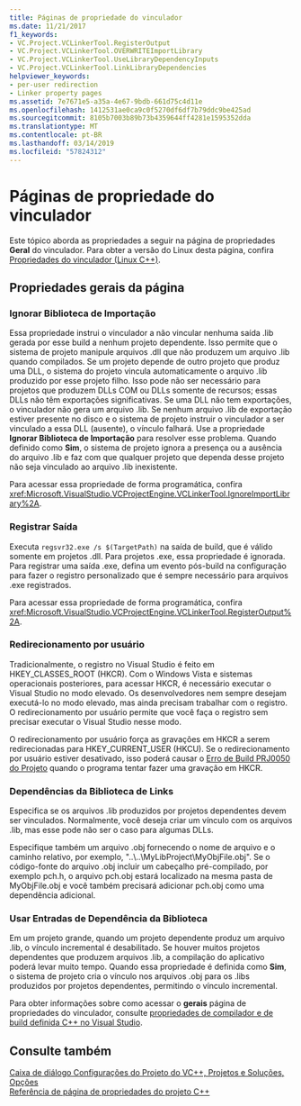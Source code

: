 ```yaml
---
title: Páginas de propriedade do vinculador
ms.date: 11/21/2017
f1_keywords:
- VC.Project.VCLinkerTool.RegisterOutput
- VC.Project.VCLinkerTool.OVERWRITEImportLibrary
- VC.Project.VCLinkerTool.UseLibraryDependencyInputs
- VC.Project.VCLinkerTool.LinkLibraryDependencies
helpviewer_keywords:
- per-user redirection
- Linker property pages
ms.assetid: 7e7671e5-a35a-4e67-9bdb-661d75c4d11e
ms.openlocfilehash: 1412531ae0ca9c0f5270df6df7b79ddc9be425ad
ms.sourcegitcommit: 8105b7003b89b73b4359644ff4281e1595352dda
ms.translationtype: MT
ms.contentlocale: pt-BR
ms.lasthandoff: 03/14/2019
ms.locfileid: "57824312"
---
```

# <a name="linker-property-pages"></a>Páginas de propriedade do vinculador

Este tópico aborda as propriedades a seguir na página de propriedades **Geral** do vinculador. Para obter a versão do Linux desta página, confira [Propriedades do vinculador (Linux C++)](../../linux/prop-pages/linker-linux.md).

## <a name="general-page-properties"></a>Propriedades gerais da página

### <a name="ignore-import-library"></a>Ignorar Biblioteca de Importação

Essa propriedade instrui o vinculador a não vincular nenhuma saída .lib gerada por esse build a nenhum projeto dependente. Isso permite que o sistema de projeto manipule arquivos .dll que não produzem um arquivo .lib quando compilados. Se um projeto depende de outro projeto que produz uma DLL, o sistema do projeto vincula automaticamente o arquivo .lib produzido por esse projeto filho. Isso pode não ser necessário para projetos que produzem DLLs COM ou DLLs somente de recursos; essas DLLs não têm exportações significativas. Se uma DLL não tem exportações, o vinculador não gera um arquivo .lib. Se nenhum arquivo .lib de exportação estiver presente no disco e o sistema de projeto instruir o vinculador a ser vinculado a essa DLL (ausente), o vínculo falhará. Use a propriedade **Ignorar Biblioteca de Importação** para resolver esse problema. Quando definido como **Sim**, o sistema de projeto ignora a presença ou a ausência do arquivo .lib e faz com que qualquer projeto que dependa desse projeto não seja vinculado ao arquivo .lib inexistente.

Para acessar essa propriedade de forma programática, confira <xref:Microsoft.VisualStudio.VCProjectEngine.VCLinkerTool.IgnoreImportLibrary%2A>.

### <a name="register-output"></a>Registrar Saída

Executa `regsvr32.exe /s $(TargetPath)` na saída de build, que é válido somente em projetos .dll. Para projetos .exe, essa propriedade é ignorada. Para registrar uma saída .exe, defina um evento pós-build na configuração para fazer o registro personalizado que é sempre necessário para arquivos .exe registrados.

Para acessar essa propriedade de forma programática, confira <xref:Microsoft.VisualStudio.VCProjectEngine.VCLinkerTool.RegisterOutput%2A>.

### <a name="per-user-redirection"></a>Redirecionamento por usuário

Tradicionalmente, o registro no Visual Studio é feito em HKEY_CLASSES_ROOT (HKCR). Com o Windows Vista e sistemas operacionais posteriores, para acessar HKCR, é necessário executar o Visual Studio no modo elevado. Os desenvolvedores nem sempre desejam executá-lo no modo elevado, mas ainda precisam trabalhar com o registro. O redirecionamento por usuário permite que você faça o registro sem precisar executar o Visual Studio nesse modo.

O redirecionamento por usuário força as gravações em HKCR a serem redirecionadas para HKEY\_CURRENT\_USER (HKCU). Se o redirecionamento por usuário estiver desativado, isso poderá causar o [Erro de Build PRJ0050 do Projeto](../../error-messages/tool-errors/project-build-error-prj0050.md) quando o programa tentar fazer uma gravação em HKCR.

### <a name="link-library-dependencies"></a>Dependências da Biblioteca de Links

Especifica se os arquivos .lib produzidos por projetos dependentes devem ser vinculados. Normalmente, você deseja criar um vínculo com os arquivos .lib, mas esse pode não ser o caso para algumas DLLs.

Especifique também um arquivo .obj fornecendo o nome de arquivo e o caminho relativo, por exemplo, "..\\..\MyLibProject\MyObjFile.obj". Se o código-fonte do arquivo .obj incluir um cabeçalho pré-compilado, por exemplo pch.h, o arquivo pch.obj estará localizado na mesma pasta de MyObjFile.obj e você também precisará adicionar pch.obj como uma dependência adicional.

### <a name="use-library-dependency-inputs"></a>Usar Entradas de Dependência da Biblioteca

Em um projeto grande, quando um projeto dependente produz um arquivo .lib, o vínculo incremental é desabilitado. Se houver muitos projetos dependentes que produzem arquivos .lib, a compilação do aplicativo poderá levar muito tempo. Quando essa propriedade é definida como **Sim**, o sistema de projeto cria o vínculo nos arquivos .obj para os .libs produzidos por projetos dependentes, permitindo o vínculo incremental.

Para obter informações sobre como acessar o **gerais** página de propriedades do vinculador, consulte [propriedades de compilador e de build definida C++ no Visual Studio](../working-with-project-properties.md).

## <a name="see-also"></a>Consulte também

[Caixa de diálogo Configurações do Projeto do VC++, Projetos e Soluções, Opções](/visualstudio/ide/reference/vcpp-project-settings-projects-and-solutions-options-dialog-box)<br>
[Referência de página de propriedades do projeto C++](property-pages-visual-cpp.md)